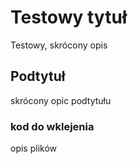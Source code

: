 # Testowy tytuł

Testowy, skrócony opis

## Podtytuł

skrócony opic podtytułu

### kod do wklejenia

opis plików
